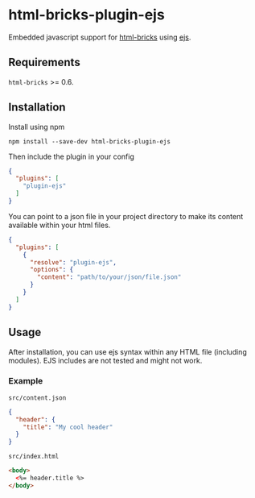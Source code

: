 # html-bricks-plugin-ejs

Embedded javascript support for [html-bricks](https://github.com/html-bricks/html-bricks) using [ejs](https://www.npmjs.com/package/ejs).

## Requirements

`html-bricks` >= 0.6.

## Installation

Install using npm

`npm install --save-dev html-bricks-plugin-ejs`

Then include the plugin in your config

```json
{
  "plugins": [
    "plugin-ejs"
  ]
}
```

You can point to a json file in your project directory to make its content available within your html files.

```json
{
  "plugins": [
    {
      "resolve": "plugin-ejs",
      "options": {
        "content": "path/to/your/json/file.json"
      }
    }
  ]
}
```

## Usage

After installation, you can use ejs syntax within any HTML file (including modules). EJS includes are not tested and might not work.

### Example

`src/content.json`

```json
{
  "header": {
    "title": "My cool header"
  }
}
```

`src/index.html`

```html
<body>
  <%= header.title %>
</body>
```
